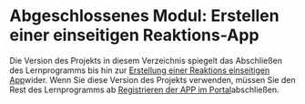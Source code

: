 # <a name="completed-module-create-a-react-single-page-app"></a>Abgeschlossenes Modul: Erstellen einer einseitigen Reaktions-App

Die Version des Projekts in diesem Verzeichnis spiegelt das Abschließen des Lernprogramms bis hin zur [Erstellung einer Reaktions einseitigen App](https://docs.microsoft.com/graph/training/react-tutorial?tutorial-step=1)wider. Wenn Sie diese Version des Projekts verwenden, müssen Sie den Rest des Lernprogramms ab [Registrieren der APP im Portal](https://docs.microsoft.com/graph/training/react-tutorial?tutorial-step=2)abschließen.